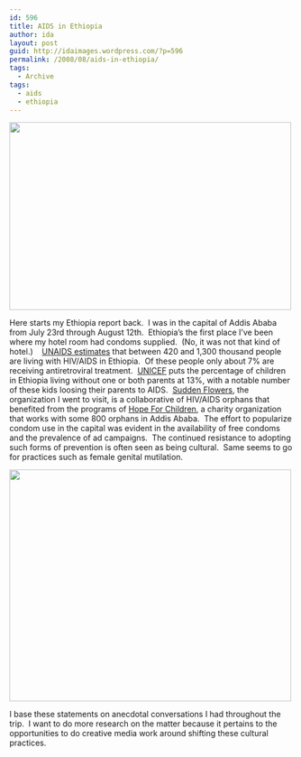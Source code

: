 ```yaml
---
id: 596
title: AIDS in Ethiopia
author: ida
layout: post
guid: http://idaimages.wordpress.com/?p=596
permalink: /2008/08/aids-in-ethiopia/
tags:
  - Archive
tags:
  - aids
  - ethiopia
---
```

[<img class="aligncenter size-full wp-image-597" src="http://idaimages.files.wordpress.com/2008/08/08-07-24condom007.jpg" alt="" width="500" height="333" />][1]

Here starts my Ethiopia report back.  I was in the capital of Addis Ababa from July 23rd through August 12th.  Ethiopia’s the first place I’ve been where my hotel room had condoms supplied.  (No, it was not that kind of hotel.)    [UNAIDS estimates][2] that between 420 and 1,300 thousand people are living with HIV/AIDS in Ethiopia.  Of these people only about 7% are receiving antiretroviral treatment.  [UNICEF][3] puts the percentage of children in Ethiopia living without one or both parents at 13%, with a notable number of these kids loosing their parents to AIDS.  [Sudden Flowers][4], the organization I went to visit, is a collaborative of HIV/AIDS orphans that benefited from the programs of [Hope For Children][5], a charity organization that works with some 800 orphans in Addis Ababa.  The effort to popularize condom use in the capital was evident in the availability of free condoms and the prevalence of ad campaigns.  The continued resistance to adopting such forms of prevention is often seen as being cultural.  Same seems to go for practices such as female genital mutilation.

[<img class="aligncenter size-full wp-image-598" src="http://idaimages.files.wordpress.com/2008/08/08-08-11addisababa16cc1.jpg" alt="" width="500" height="411" />][6]

I base these statements on anecdotal conversations I had throughout the trip.  I want to do more research on the matter because it pertains to the opportunities to do creative media work around shifting these cultural practices.

 [1]: http://idaimages.files.wordpress.com/2008/08/08-07-24condom007.jpg
 [2]: http://www.unaidsrstesa.org/countries/ethiopia/ethiopia.html
 [3]: http://www.unicef.org/infobycountry/ethiopia_30783.html
 [4]: http://www.suddenflowers.org/
 [5]: http://www.hfc-ethiopia.org/hfc/
 [6]: http://idaimages.files.wordpress.com/2008/08/08-08-11addisababa16cc1.jpg